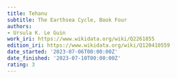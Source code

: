 ```yaml
---
title: Tehanu
subtitle: The Earthsea Cycle, Book Four
authors:
- Ursula K. Le Guin
work_iri: https://www.wikidata.org/wiki/Q2261855
edition_iri: https://www.wikidata.org/wiki/Q120410559
date_started: '2023-07-06T00:00:00Z'
date_finished: '2023-07-10T00:00:00Z'
rating: 3
---
```


